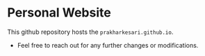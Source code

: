 # Personal Website

This github repository hosts the `prakharkesari.github.io`.

- Feel free to reach out for any further changes or modifications.